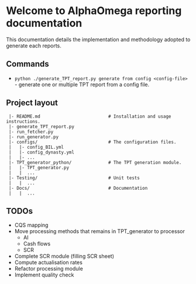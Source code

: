 # Welcome to AlphaOmega reporting documentation

This documentation details the implementation and methodology adopted to generate each reports.

## Commands

* `python ./generate_TPT_report.py generate from config <config-file>` - generate one or multiple TPT report from a config file.

## Project layout

```
 |- README.md                          # Installation and usage instructions.
 |- generate_TPT_report.py
 |- run_fetcher.py
 |- run_generator.py
 |- configs/                           # The configuration files.
 |   |- config_BIL.yml
 |   |- config_dynasty.yml
 |   |- ...
 |- TPT_generator_python/              # The TPT generation module.
 |   |- TPT_generator.py  
 |   |  ...
 |- Testing/                           # Unit tests
 |   |  ...
 |- Docs/                              # Documentation
 |   |  ...
```

## TODOs

- CQS mapping
- Move processing methods that remains in TPT_generator to processor
    - AI 
    - Cash flows
    - SCR
- Complete SCR module (filling SCR sheet)
- Compute actualisation rates
- Refactor processing module
- Implement quality check 